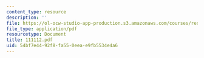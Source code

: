 ```yaml
---
content_type: resource
description: ''
file: https://ol-ocw-studio-app-production.s3.amazonaws.com/courses/res-12-000-evolution-of-physical-oceanography-spring-2007/54bf7e4492f8fa550eeae9fb5534e4a6_111112.pdf
file_type: application/pdf
resourcetype: Document
title: 111112.pdf
uid: 54bf7e44-92f8-fa55-0eea-e9fb5534e4a6
---
```

